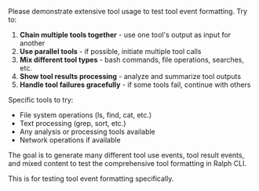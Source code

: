 Please demonstrate extensive tool usage to test tool event formatting. Try to:

1. **Chain multiple tools together** - use one tool's output as input for another
2. **Use parallel tools** - if possible, initiate multiple tool calls
3. **Mix different tool types** - bash commands, file operations, searches, etc.
4. **Show tool results processing** - analyze and summarize tool outputs
5. **Handle tool failures gracefully** - if some tools fail, continue with others

Specific tools to try:

- File system operations (ls, find, cat, etc.)
- Text processing (grep, sort, etc.)
- Any analysis or processing tools available
- Network operations if available

The goal is to generate many different tool use events, tool result events, and mixed content to test the comprehensive tool formatting in Ralph CLI.

This is for testing tool event formatting specifically.
